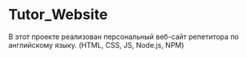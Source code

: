 # Tutor_Website
В этот проекте реализован персональный веб-сайт репетитора по английскому языку. (HTML, CSS, JS, Node.js, NPM)
